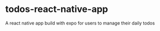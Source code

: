 # todos-react-native-app
A react native app build with expo for users to manage their daily todos



